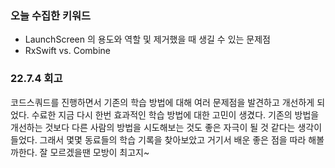 ### 오늘 수집한 키워드

- LaunchScreen 의 용도와 역할 및 제거했을 때 생길 수 있는 문제점
- RxSwift vs. Combine

### 22.7.4 회고

코드스쿼드를 진행하면서 기존의 학습 방법에 대해 여러 문제점을 발견하고 개선하게 되었다.
수료한 지금 다시 한번 효과적인 학습 방법에 대한 고민이 생겼다.
기존의 방법을 개선하는 것보다 다른 사람의 방법을 시도해보는 것도 좋은 자극이 될 것 같다는 생각이 들었다.
그래서 몇몇 동료들의 학습 기록을 찾아보았고 거기서 배운 좋은 점을 따라 해볼까한다.
잘 모르겠을땐 모방이 최고지~
